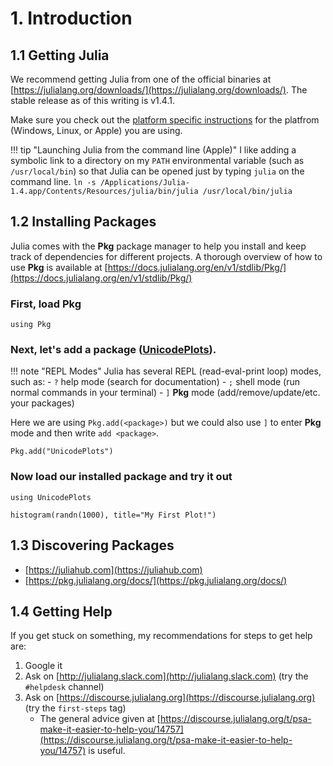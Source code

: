 # 1. Introduction

## 1.1 Getting Julia

We recommend getting Julia from one of the official binaries at [https://julialang.org/downloads/](https://julialang.org/downloads/).  The stable release as of this writing is v1.4.1.

Make sure you check out the [platform specific instructions](https://julialang.org/downloads/platform/) for the platfrom (Windows, Linux, or Apple) you are using. 

!!! tip "Launching Julia from the command line (Apple)"
    I like adding a symbolic link to a directory on my `PATH` environmental variable (such as `/usr/local/bin`) so that Julia can be opened just by typing `julia` on the command line.
    ```
    ln -s /Applications/Julia-1.4.app/Contents/Resources/julia/bin/julia /usr/local/bin/julia
    ```
    

## 1.2 Installing Packages

Julia comes with the **Pkg** package manager to help you install and keep track of dependencies for different projects.  A thorough overview of how to use **Pkg** is available at [https://docs.julialang.org/en/v1/stdlib/Pkg/](https://docs.julialang.org/en/v1/stdlib/Pkg/)

### First, load **Pkg**
  
```@repl 1
using Pkg
```

### Next, let's add a package ([**UnicodePlots**](https://github.com/Evizero/UnicodePlots.jl)).

!!! note "REPL Modes"
    Julia has several REPL (read-eval-print loop) modes, such as:
    - `?` help mode (search for documentation)
    - `;` shell mode (run normal commands in your terminal)
    - `]` **Pkg** mode (add/remove/update/etc. your packages)

Here we are using `Pkg.add(<package>)` but we could also use `]` to enter **Pkg** mode and then write `add <package>`.

```@repl 1
Pkg.add("UnicodePlots")
```

### Now load our installed package and try it out

```@repl 1
using UnicodePlots

histogram(randn(1000), title="My First Plot!")
```

## 1.3 Discovering Packages

- [https://juliahub.com](https://juliahub.com)
- [https://pkg.julialang.org/docs/](https://pkg.julialang.org/docs/)

## 1.4 Getting Help

If you get stuck on something, my recommendations for steps to get help are:

1. Google it
2. Ask on [http://julialang.slack.com](http://julialang.slack.com) (try the `#helpdesk` channel)
3. Ask on [https://discourse.julialang.org](https://discourse.julialang.org) (try the `first-steps` tag)
    - The general advice given at [https://discourse.julialang.org/t/psa-make-it-easier-to-help-you/14757](https://discourse.julialang.org/t/psa-make-it-easier-to-help-you/14757) is useful.
